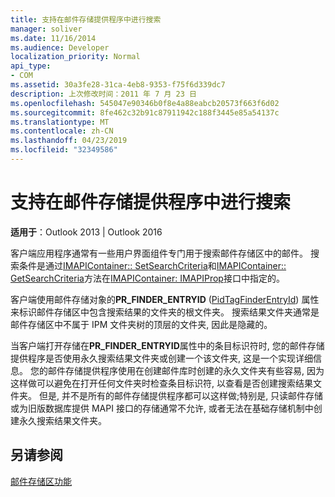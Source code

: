 ```yaml
---
title: 支持在邮件存储提供程序中进行搜索
manager: soliver
ms.date: 11/16/2014
ms.audience: Developer
localization_priority: Normal
api_type:
- COM
ms.assetid: 30a3fe28-31ca-4eb8-9353-f75f6d339dc7
description: 上次修改时间：2011 年 7 月 23 日
ms.openlocfilehash: 545047e90346b0f8e4a88eabcb20573f663f6d02
ms.sourcegitcommit: 8fe462c32b91c87911942c188f3445e85a54137c
ms.translationtype: MT
ms.contentlocale: zh-CN
ms.lasthandoff: 04/23/2019
ms.locfileid: "32349586"
---
```

# <a name="supporting-searches-in-message-store-providers"></a>支持在邮件存储提供程序中进行搜索

  
  
**适用于**：Outlook 2013 | Outlook 2016 
  
客户端应用程序通常有一些用户界面组件专门用于搜索邮件存储区中的邮件。 搜索条件是通过[IMAPIContainer:: SetSearchCriteria](imapicontainer-setsearchcriteria.md)和[IMAPIContainer:: GetSearchCriteria](imapicontainer-getsearchcriteria.md)方法在[IMAPIContainer: IMAPIProp](imapicontainerimapiprop.md)接口中指定的。 
  
客户端使用邮件存储对象的**PR_FINDER_ENTRYID** ([PidTagFinderEntryId](pidtagfinderentryid-canonical-property.md)) 属性来标识邮件存储区中包含搜索结果的文件夹的根文件夹。 搜索结果文件夹通常是邮件存储区中不属于 IPM 文件夹树的顶层的文件夹, 因此是隐藏的。
  
当客户端打开存储在**PR_FINDER_ENTRYID**属性中的条目标识符时, 您的邮件存储提供程序是否使用永久搜索结果文件夹或创建一个该文件夹, 这是一个实现详细信息。 您的邮件存储提供程序使用在创建邮件库时创建的永久文件夹有些容易, 因为这样做可以避免在打开任何文件夹时检查条目标识符, 以查看是否创建搜索结果文件夹。 但是, 并不是所有的邮件存储提供程序都可以这样做;特别是, 只读邮件存储或为旧版数据库提供 MAPI 接口的存储通常不允许, 或者无法在基础存储机制中创建永久搜索结果文件夹。 
  
## <a name="see-also"></a>另请参阅



[邮件存储区功能](message-store-features.md)

